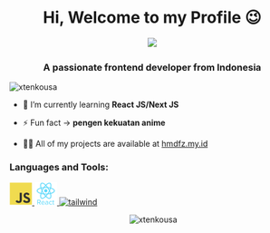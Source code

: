 <h1 align="center">Hi, Welcome to my Profile 😉</h1>
<p align="center">
	<img src="https://i.ibb.co/yXz391y/maki.jpg" />
</p>
<h3 align="center">A passionate frontend developer from Indonesia</h3>

<p align="left"> <img src="https://komarev.com/ghpvc/?username=xtenkousa&label=Profile%20views&color=0e75b6&style=flat" alt="xtenkousa" /> </p>

- 🌱 I’m currently learning **React JS/Next JS**

- ⚡ Fun fact -> **pengen kekuatan anime**

- 👨‍💻 All of my projects are available at [hmdfz.my.id](hmdfz.my.id)

<h3 align="left">Languages and Tools:</h3>
<a href="https://developer.mozilla.org/en-US/docs/Web/JavaScript" target="_blank" rel="noreferrer"> <img src="https://raw.githubusercontent.com/devicons/devicon/master/icons/javascript/javascript-original.svg" alt="javascript" width="40" height="40"/> </a> <a href="https://reactjs.org/" target="_blank" rel="noreferrer"> <img src="https://raw.githubusercontent.com/devicons/devicon/master/icons/react/react-original-wordmark.svg" alt="react" width="40" height="40"/> </a> <a href="https://tailwindcss.com/" target="_blank" rel="noreferrer"> <img src="https://www.vectorlogo.zone/logos/tailwindcss/tailwindcss-icon.svg" alt="tailwind" width="40" height="40"/> </a> </p>

<p align="center">&nbsp;<img src="https://github-readme-stats.vercel.app/api?username=xtenkousa&show_icons=true&locale=en" alt="xtenkousa" /></p>

